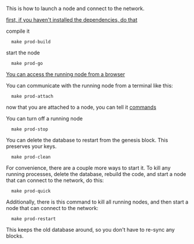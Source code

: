 This is how to launch a node and connect to the network.

[first, if you haven't installed the dependencies, do that](/docs/getting-started/dependencies.md)

compile it
```
  make prod-build
```
start the node
```
  make prod-go
```
[You can access the running node from a browser](http://localhost:8081/main.html)

You can communicate with the running node from a terminal like this:
```
  make prod-attach
```
now that you are attached to a node, you can tell it [commands](/docs/api/commands.md)

You can turn off a running node
```
  make prod-stop
```
You can delete the database to restart from the genesis block. This preserves your keys.
```
  make prod-clean
```

For convenience, there are a couple more ways to start it. To kill any running processes, delete the database, rebuild the code, and start a node that can connect to the network, do this:
```
  make prod-quick
```

Additionally, there is this command to kill all running nodes, and then start a node that can connect to the network:
```
  make prod-restart
```
This keeps the old database around, so you don't have to re-sync any blocks.